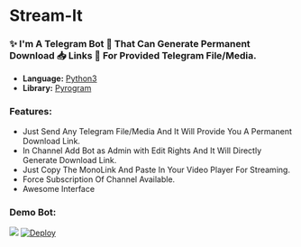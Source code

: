 # <h1> Stream-It </h1>
<h3> ✨ I'm A Telegram Bot 🤖 That Can Generate Permanent Download 📥 Links 📎 For Provided Telegram File/Media.</h3>

* **Language:** [Python3](https://www.python.org)
* **Library:** [Pyrogram](https://docs.pyrogram.org)

### Features:
- Just Send Any Telegram File/Media And It Will Provide You A Permanent Download Link.
- In Channel Add Bot as Admin with Edit Rights And It Will Directly Generate Download Link.
- Just Copy The MonoLink And Paste In Your Video Player For Streaming.
- Force Subscription Of Channel Available.
- Awesome Interface

### Demo Bot:
<a href="https://t.me/streamer_fluxbot"><img src="https://img.shields.io/badge/Demo-Telegram%20Bot-blue.svg?logo=telegram"></a>
[![Deploy](https://www.herokucdn.com/deploy/button.svg)](https://heroku.com/deploy?template=https://github.com/Flux-Inc/Stream-It/)
